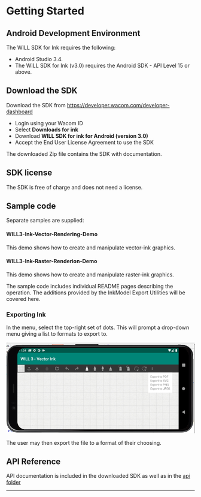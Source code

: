 # Getting Started 

## Android Development Environment

The WILL SDK for Ink requires the following:

- Android Studio 3.4. 
- The WILL SDK for Ink (v3.0) requires the Android SDK - API Level 15 or above.


## Download the SDK

Download the SDK from https://developer.wacom.com/developer-dashboard

* Login using your Wacom ID
* Select **Downloads for ink**
* Download **WILL SDK for ink for Android (version 3.0)**
* Accept the End User License Agreement to use the SDK

The downloaded Zip file contains the SDK with documentation.


## SDK license

The SDK is free of charge and does not need a license.

## Sample code

Separate samples are supplied:

#### WILL3-Ink-Vector-Rendering-Demo
This demo shows how to create and manipulate vector-ink graphics.

#### WILL3-Ink-Raster-Renderion-Demo
This demo shows how to create and manipulate raster-ink graphics.

The sample code includes individual README pages describing the operation. The additions provided by the InkModel Export Utilities will be covered here.

### Exporting Ink

In the menu, select the top-right set of dots. This will prompt a drop-down menu giving a list to formats to export to.

![Exporting Ink to multiple formats](media/exporting.png)

The user may then export the file to a format of their choosing.



## API Reference

API documentation is included in the downloaded SDK as well as in the [api folder](api/digital-ink-kotlin/index.md)


----

​        





